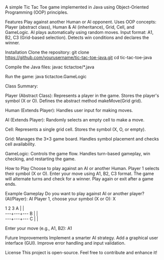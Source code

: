 A simple Tic Tac Toe game implemented in Java using Object-Oriented Programming (OOP) principles.

Features
Play against another Human or AI opponent.
Uses OOP concepts: Player (abstract class), Human & AI (inheritance), Grid, Cell, and GameLogic.
AI plays automatically using random moves.
Input format: A1, B2, C3 (Grid-based selection).
Detects win conditions and declares the winner.

Installation
Clone the repository:
git clone https://github.com/yourusername/tic-tac-toe-java.git
cd tic-tac-toe-java

Compile the Java files:
javac tictactoe/*.java

Run the game:
java tictactoe.GameLogic

Class Summary:

Player (Abstract Class):
Represents a player in the game.
Stores the player's symbol (X or O).
Defines the abstract method makeMove(Grid grid).

Human (Extends Player):
Handles user input for making moves.

AI (Extends Player):
Randomly selects an empty cell to make a move.

Cell:
Represents a single grid cell.
Stores the symbol (X, O, or empty).

Grid:
Manages the 3×3 game board.
Handles symbol placement and checks cell availability.

GameLogic:
Controls the game flow.
Handles turn-based gameplay, win checking, and restarting the game.

How to Play
Choose to play against an AI or another Human.
Player 1 selects their symbol (X or O).
Enter your move using A1, B2, C3 format.
The game will alternate turns and check for a winner.
Play again or exit after a game ends.

Example Gameplay
Do you want to play against AI or another player? (AI/Player): AI
Player 1, choose your symbol (X or O): X

  1   2   3
A   |   |   
 ---+---+---
B   |   |   
 ---+---+---
C   |   |   

Enter your move (e.g., A1, B2): A1

Future Improvements 
Implement a smarter AI strategy.
Add a graphical user interface (GUI).
Improve error handling and input validation.

License
This project is open-source. Feel free to contribute and enhance it!
